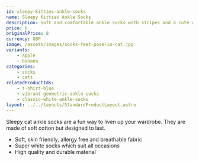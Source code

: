 ```yaml
---
id: sleepy-kitties-ankle-socks
name: Sleepy Kitties Ankle Socks
description: Soft and comfortable ankle socks with stripes and a cute cat design.
price: 6
originalPrice: 8
currency: GBP
image: /assets/images/socks-feet-pose-in-cat.jpg
variants:
    - apple
    - banana
categories:
    - socks
    - cats
relatedProductIds:
    - t-shirt-blue
    - vibrant-geometric-ankle-socks
    - classic-white-ankle-socks
layout: ../../layouts/StandardProductLayout.astro
---
```


Sleepy cat ankle socks are a fun way to liven up your wardrobe. They are made of soft cotton but designed to last.

* Soft, skin friendly, allergy free and breathable fabric
* Super white socks which suit all occasions
* High quality and durable material